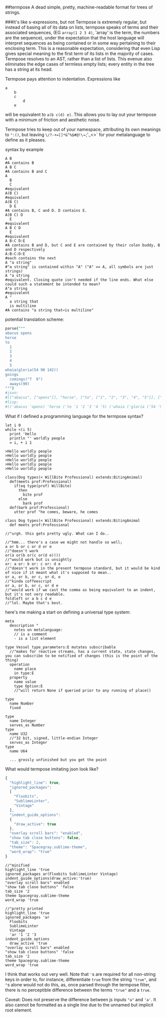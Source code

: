##termpose
A dead simple, pretty, machine-readable format for trees of strings.

###it's like s-expressions, but not
Termpose is extremely regular, but instead of basing all of its data on lists, termpose speaks of terms and their associated sequences, (EG `array(1 2 3 4)`, 'array' is the term, the numbers are the sequence), under the expectation that the host language will interpret sequences as being contained or in some way pertaining to their enclosing term. This is a reasonable expectation, considering that even Lisp gives special meaning to the first term of its lists in the majority of cases. Termpose resolves to an AST, rather than a list of lists. This evenue also eliminates the edge cases of termless empty lists; every entity in the tree has a string at its head.

Termpose pays attention to indentation. Expressions like
```
a
	b
	c
		d
	e
```
will be equivalent to `a(b c(d) e)`. This allows you to lay out your termpose with a minimum of friction and aesthetic noise.

Termpose tries to keep out of your namespace, attributing its own meanings to `":()`, but leaving `\/?-+=[]*&^%$#@!\`~;'.,<>` for your metalanguage to define as it pleases.

syntax by example
```
A B
#A contains B
A B C
#A contains B and C
A
  B
  C
#equivalent
A(B C)
#equivalent
A(B C)
  D E
#A contains B, C and D. D contains E.
A(B C) D
  E
#equivalent
A B C D
  E
#equivalent
A B:C D:E
#A contains B and D, but C and E are contained by their colon buddy, B and D respectively
A:B:C:D:E
#each contains the next
A "a string"
#"a string" is contained within "A" ("A" == A, all symbols are just strings)
A "a string
#equivalent. Closing quote isn't needed if the line ends. What else could such a statement be intended to mean?
A"a string
#equivalent
A "
  a string that
  is multiline
#A contains "a string that↩is multiline"
```
<!-- A B, C D, E F
#A(B C(D E(F))). Commas start a new term within the line. -->

potential translation scheme:
```coffeescript
parse("""
abacus opens
horse
to
  1
  2
  3
  4
  5
whaia(gloria(54 90 142))
goings
  comings("7  9")
  aways(90)
""")
#json:
#[["abacus", ["opens"]], "horse", ["to", ["1", "2", "3", "4", "5"]], ["whaia", ["gloria", ["54", "90", "142"]]], "goings", ["comings", ["7", "9"]], ["aways", ["90"]]]
#lisp:
#(('abacus 'opens) 'horse ('to '1 '2 '3 '4 '5) ('whaia ('gloria ('54 '90 '142))) 'goings ('comings ('7 '9)) ('aways '90))
```

What if I defined a programming language for the termpose syntax?
```
let i 0
while <(i 5)
  print 'Hello
  println "' worldly people
  = i, + i 1

>Hello worldly people
>Hello worldly people
>Hello worldly people
>Hello worldly people
>Hello worldly people

class(Dog types(< WillBite Professional) extends:BitingAnimal)
  def(meets prof:Professional)
    if(eq type(prof) WillBite)
      then
        bite prof
      else
        bark prof
  def(bark prof:Professional)
    utter prof "he comes, beware, he comes

class Dog types(< WillBite Professional) extends:BitingAnimal
  def meets prof:Professional
    
//"urgh. this gets pretty ugly. What can I do..

//"hmm... there's a case we might not handle so well;
a or b or c or d or e
//"doesn't work
or(a or(b or(c or(d e))))
//"would work but is unsightly
or: a or: b or: c or: d e
//"doesn't work in the present termpose standard, but it would be kind of nice if it meant what it's supposed to mean..
or a, or b, or c, or d, e
//"kinda coffeescript
or a, or b, or c, or d e
//"would work if we cast the comma as being equivalent to an indent, but it's not very readable.
foldleft or a b c d e
//"lol. Maybe that's best.
```

here's me making a start on defining a universal type system:
```termpose
meta
  description "
    notes on metalanguage:
    // is a comment
    - is a list element

type Vessel type_parameters:E mutates subscribable
  //"makes for reactive streams, has a current state, state changes, you can subscribe to be notified of changes (this is the point of the thing)
  operation
    name place
    in type:E
  property
    name value
    type Option:E
    //"will return None if queried prior to any running of place()
    
type
  name Number
  fixed
      
type
  name Integer
  serves_as Number
type
  name U32
  //"32 bit, signed, little-endian Integer
  serves_as Integer
type
  name U64
  
  ... grossly unfinished but you get the point
```

What would termpose imitating json look like?

```javascript
{
  "highlight_line": true,
  "ignored_packages":
  [
    "Floobits",
    "SublimeLinter",
    "Vintage"
  ],
  "indent_guide_options":
  {
    "draw_active": true
  },
  "overlay scroll bars": "enabled",
  "show tab close buttons": false,
  "tab_size": 2,
  "theme": "Spacegray.sublime-theme",
  "word_wrap": "true"
}

```
```termpose
//"minified
highlight_line 'true
ignored_packages ar(Floobits SublimeLinter Vintage)
indent_guide_options(draw_active:'true)
"overlay scroll bars" enabled
"show tab close buttons" 'false
tab_size '2
theme Spacegray.sublime-theme
word_wrap 'true

//"pretty printed
highlight_line 'true
ignored_packages 'ar
  Floobits
  SublimeLinter
  Vintage
  'ar '1 '2 '3
indent_guide_options
  draw_active 'true
"overlay scroll bars" enabled
"show tab close buttons" 'false
tab_size '2
theme Spacegray.sublime-theme
word_wrap 'true
```
I think that works out very well. Note that `'`s are required for all non-string keys in order to, for instance, differentiate `true` from the string `"true"`, and `"`s alone would not do this, as, once parsed through the termpose filter, there is no perceptible difference between the terms `"true"` and a `true`.

Caveat: Does not preserve the difference between js inputs `"a"` and `'a'`. It also cannot be formatted as a single line due to the unnamed but implicit root element.

